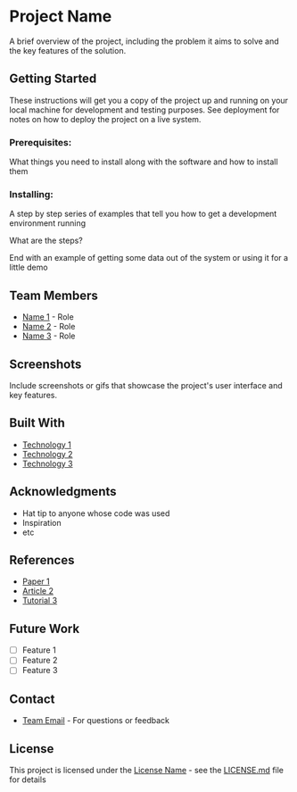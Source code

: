 # Project Name

A brief overview of the project, including the problem it aims to solve and the key features of the solution.

## Getting Started

These instructions will get you a copy of the project up and running on your local machine for development and testing purposes. See deployment for notes on how to deploy the project on a live system.

### Prerequisites:

What things you need to install along with the software and how to install them

### Installing:

A step by step series of examples that tell you how to get a development environment running

What are the steps?

End with an example of getting some data out of the system or using it for a little demo

## Team Members
- [Name 1](https://github.com/username) - Role
- [Name 2](https://github.com/username) - Role
- [Name 3](https://github.com/username) - Role

## Screenshots

Include screenshots or gifs that showcase the project's user interface and key features.

## Built With

* [Technology 1](link)
* [Technology 2](link)
* [Technology 3](link)

## Acknowledgments

* Hat tip to anyone whose code was used
* Inspiration
* etc

## References

* [Paper 1](link)
* [Article 2](link)
* [Tutorial 3](link)

## Future Work
- [ ] Feature 1
- [ ] Feature 2
- [ ] Feature 3

## Contact

* [Team Email](email) - For questions or feedback

## License

This project is licensed under the [License Name](link) - see the [LICENSE.md](LICENSE.md) file for details
